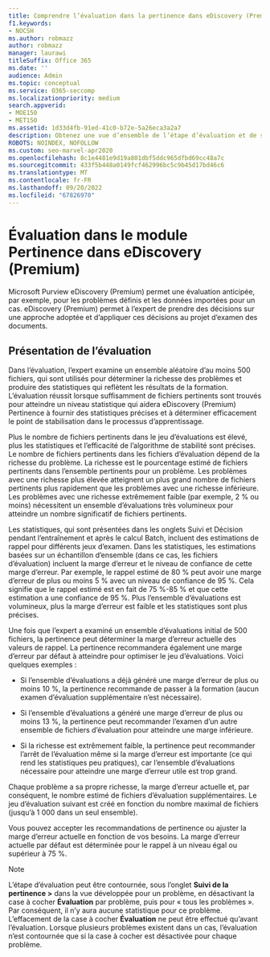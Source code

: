 ```yaml
---
title: Comprendre l’évaluation dans la pertinence dans eDiscovery (Premium)
f1.keywords:
- NOCSH
ms.author: robmazz
author: robmazz
manager: laurawi
titleSuffix: Office 365
ms.date: ''
audience: Admin
ms.topic: conceptual
ms.service: O365-seccomp
ms.localizationpriority: medium
search.appverid:
- MOE150
- MET150
ms.assetid: 1d33d4fb-91ed-41c0-b72e-5a26eca3a2a7
description: Obtenez une vue d’ensemble de l’étape d’évaluation et de son rôle dans la détermination de la richesse des problèmes lors de la formation pertinence dans Microsoft Purview eDiscovery (Premium).
ROBOTS: NOINDEX, NOFOLLOW
ms.custom: seo-marvel-apr2020
ms.openlocfilehash: 8c1e4481e9d19a801dbf5ddc965dfbd69cc48a7c
ms.sourcegitcommit: 433f5b448a0149fcf462996bc5c9b45d17bd46c6
ms.translationtype: MT
ms.contentlocale: fr-FR
ms.lasthandoff: 09/20/2022
ms.locfileid: "67826970"
---
```

# <a name="assessment-in-the-relevance-module-in-ediscovery-premium"></a>Évaluation dans le module Pertinence dans eDiscovery (Premium)
  
Microsoft Purview eDiscovery (Premium) permet une évaluation anticipée, par exemple, pour les problèmes définis et les données importées pour un cas. eDiscovery (Premium) permet à l’expert de prendre des décisions sur une approche adoptée et d’appliquer ces décisions au projet d’examen des documents.
  
## <a name="understanding-assessment"></a>Présentation de l’évaluation

Dans l’évaluation, l’expert examine un ensemble aléatoire d’au moins 500 fichiers, qui sont utilisés pour déterminer la richesse des problèmes et produire des statistiques qui reflètent les résultats de la formation. L’évaluation réussit lorsque suffisamment de fichiers pertinents sont trouvés pour atteindre un niveau statistique qui aidera eDiscovery (Premium) Pertinence à fournir des statistiques précises et à déterminer efficacement le point de stabilisation dans le processus d’apprentissage. 
  
Plus le nombre de fichiers pertinents dans le jeu d’évaluations est élevé, plus les statistiques et l’efficacité de l’algorithme de stabilité sont précises. Le nombre de fichiers pertinents dans les fichiers d’évaluation dépend de la richesse du problème. La richesse est le pourcentage estimé de fichiers pertinents dans l’ensemble pertinents pour un problème. Les problèmes avec une richesse plus élevée atteignent un plus grand nombre de fichiers pertinents plus rapidement que les problèmes avec une richesse inférieure. Les problèmes avec une richesse extrêmement faible (par exemple, 2 % ou moins) nécessitent un ensemble d’évaluations très volumineux pour atteindre un nombre significatif de fichiers pertinents.
  
Les statistiques, qui sont présentées dans les onglets Suivi et Décision pendant l’entraînement et après le calcul Batch, incluent des estimations de rappel pour différents jeux d’examen. Dans les statistiques, les estimations basées sur un échantillon d’ensemble (dans ce cas, les fichiers d’évaluation) incluent la marge d’erreur et le niveau de confiance de cette marge d’erreur. Par exemple, le rappel estimé de 80 % peut avoir une marge d’erreur de plus ou moins 5 % avec un niveau de confiance de 95 %. Cela signifie que le rappel estimé est en fait de 75 %-85 % et que cette estimation a une confiance de 95 %. Plus l’ensemble d’évaluations est volumineux, plus la marge d’erreur est faible et les statistiques sont plus précises. 
  
Une fois que l’expert a examiné un ensemble d’évaluations initial de 500 fichiers, la pertinence peut déterminer la marge d’erreur actuelle des valeurs de rappel. La pertinence recommandera également une marge d’erreur par défaut à atteindre pour optimiser le jeu d’évaluations. Voici quelques exemples :
  
- Si l’ensemble d’évaluations a déjà généré une marge d’erreur de plus ou moins 10 %, la pertinence recommande de passer à la formation (aucun examen d’évaluation supplémentaire n’est nécessaire). 

- Si l’ensemble d’évaluations a généré une marge d’erreur de plus ou moins 13 %, la pertinence peut recommander l’examen d’un autre ensemble de fichiers d’évaluation pour atteindre une marge inférieure. 

- Si la richesse est extrêmement faible, la pertinence peut recommander l’arrêt de l’évaluation même si la marge d’erreur est importante (ce qui rend les statistiques peu pratiques), car l’ensemble d’évaluations nécessaire pour atteindre une marge d’erreur utile est trop grand.

Chaque problème a sa propre richesse, la marge d’erreur actuelle et, par conséquent, le nombre estimé de fichiers d’évaluation supplémentaires. Le jeu d’évaluation suivant est créé en fonction du nombre maximal de fichiers (jusqu’à 1 000 dans un seul ensemble).
  
Vous pouvez accepter les recommandations de pertinence ou ajuster la marge d’erreur actuelle en fonction de vos besoins. La marge d’erreur actuelle par défaut est déterminée pour le rappel à un niveau égal ou supérieur à 75 %.
  
> [!NOTE]
> L’étape d’évaluation peut être contournée, sous l’onglet **Suivi de la pertinence \>** dans la vue développée pour un problème, en désactivant la case à cocher **Évaluation** par problème, puis pour « tous les problèmes ». Par conséquent, il n’y aura aucune statistique pour ce problème. L’effacement de la case à cocher **Évaluation** ne peut être effectué qu’avant l’évaluation. Lorsque plusieurs problèmes existent dans un cas, l’évaluation n’est contournée que si la case à cocher est désactivée pour chaque problème.
